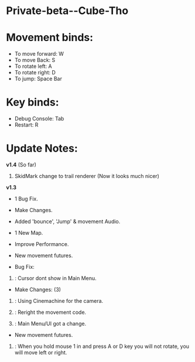 # Private-beta--Cube-Tho


# Movement binds:

 * To move forward: W
 * To move Back: S
 * To rotate left: A
 * To rotate right: D
 * To jump: Space Bar

# Key binds:

 * Debug Console: Tab
 * Restart: R

# Update Notes:


 **v1.4** (So far)

 1. SkidMark change to trail renderer (Now it looks much nicer)





  **v1.3**

 * 1 Bug Fix.
 * Make Changes.
 * Added 'bounce', 'Jump' & movement Audio.
 * 1 New Map.
 * Improve Performance.
 * New movement futures.


 * Bug Fix: 

 1. : Cursor dont show in Main Menu.

 
 * Make Changes: (3)

 1. : Using Cinemachine for the camera.
 
 2. : Reright the movement code.
 
 3. : Main Menu/UI got a change.
 
 * New movement futures.

 1. : When you hold mouse 1 in and press A or D key you will not rotate, you will move left or right.
